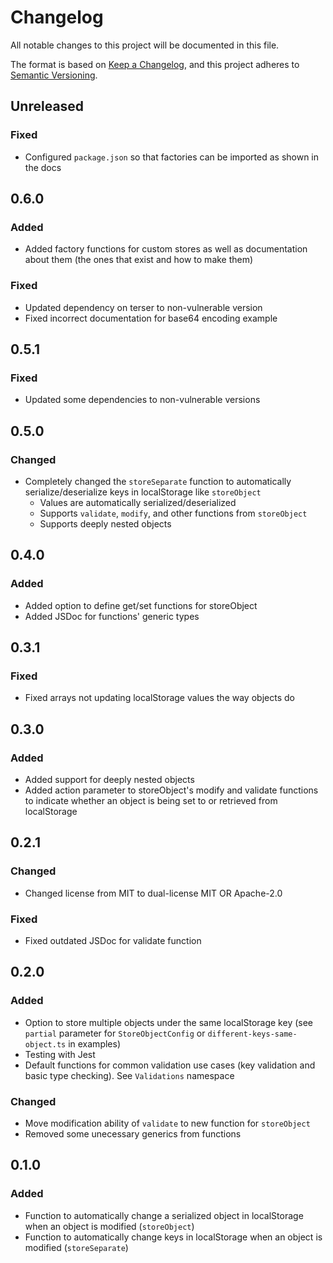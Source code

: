 # Changelog

All notable changes to this project will be documented in this file.

The format is based on [Keep a Changelog](https://keepachangelog.com/en/1.0.0/),
and this project adheres to [Semantic Versioning](https://semver.org/spec/v2.0.0.html).

## Unreleased

### Fixed

- Configured `package.json` so that factories can be imported as shown in the docs

## 0.6.0

### Added

- Added factory functions for custom stores as well as documentation about them
  (the ones that exist and how to make them)

### Fixed

- Updated dependency on terser to non-vulnerable version
- Fixed incorrect documentation for base64 encoding example

## 0.5.1

### Fixed

- Updated some dependencies to non-vulnerable versions

## 0.5.0

### Changed

- Completely changed the `storeSeparate` function
  to automatically serialize/deserialize keys in localStorage like `storeObject`
  - Values are automatically serialized/deserialized
  - Supports `validate`, `modify`, and other functions from `storeObject`
  - Supports deeply nested objects

## 0.4.0

### Added

- Added option to define get/set functions for storeObject
- Added JSDoc for functions' generic types

## 0.3.1

### Fixed

- Fixed arrays not updating localStorage values the way objects do

## 0.3.0

### Added

- Added support for deeply nested objects
- Added action parameter to storeObject's modify and validate functions to indicate whether an object
  is being set to or retrieved from localStorage

## 0.2.1

### Changed

- Changed license from MIT to dual-license MIT OR Apache-2.0

### Fixed

- Fixed outdated JSDoc for validate function

## 0.2.0

### Added

- Option to store multiple objects under the same localStorage key (see `partial` parameter for `StoreObjectConfig`
  or `different-keys-same-object.ts` in examples)
- Testing with Jest
- Default functions for common validation use cases (key validation and basic type checking).
  See `Validations` namespace

### Changed

- Move modification ability of `validate` to new function for `storeObject`
- Removed some unecessary generics from functions

## 0.1.0

### Added

- Function to automatically change a serialized object in localStorage when an object is modified (`storeObject`)
- Function to automatically change keys in localStorage when an object is modified (`storeSeparate`)
